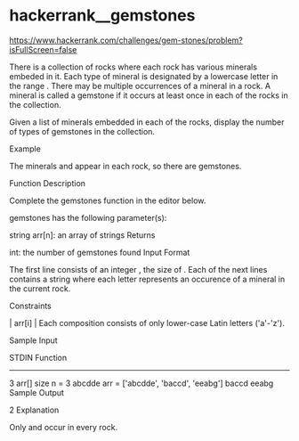 # hackerrank__gemstones

https://www.hackerrank.com/challenges/gem-stones/problem?isFullScreen=false

There is a collection of rocks where each rock has various minerals embeded in it. Each type of mineral is designated by a lowercase letter in the range . There may be multiple occurrences of a mineral in a rock. A mineral is called a gemstone if it occurs at least once in each of the rocks in the collection.

Given a list of minerals embedded in each of the rocks, display the number of types of gemstones in the collection.

Example

The minerals  and  appear in each rock, so there are  gemstones.

Function Description

Complete the gemstones function in the editor below.

gemstones has the following parameter(s):

string arr[n]: an array of strings
Returns

int: the number of gemstones found
Input Format

The first line consists of an integer , the size of .
Each of the next  lines contains a string  where each letter represents an occurence of a mineral in the current rock.

Constraints


 | arr[i] | 
Each composition  consists of only lower-case Latin letters ('a'-'z').

Sample Input

STDIN       Function
-----       --------
3           arr[] size n = 3
abcdde      arr = ['abcdde', 'baccd', 'eeabg']
baccd
eeabg
Sample Output

2
Explanation

Only  and  occur in every rock.
